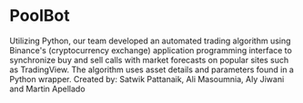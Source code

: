 # PoolBot
Utilizing Python, our team developed an automated trading algorithm using Binance's (cryptocurrency exchange) application programming interface to synchronize buy and sell calls with market forecasts on popular sites such as TradingView. The algorithm uses asset details and parameters found in a Python wrapper.
Created by: Satwik Pattanaik, Ali Masoumnia, Aly Jiwani and Martin Apellado
